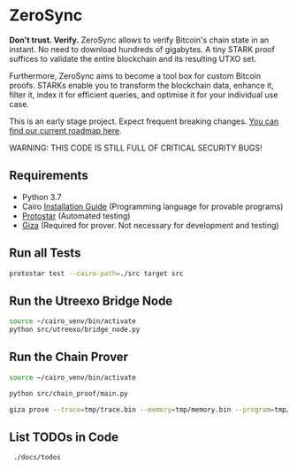 # ZeroSync

**Don't trust. Verify.** ZeroSync allows to verify Bitcoin's chain state in an instant. No need to download hundreds of gigabytes. A tiny STARK proof suffices to validate the entire blockchain and its resulting UTXO set.


Furthermore, ZeroSync aims to become a tool box for custom Bitcoin proofs. STARKs enable you to transform the blockchain data, enhance it, filter it, index it for efficient queries, and optimise it for your individual use case.

This is an early stage project. Expect frequent breaking changes. [You can find our current roadmap here](roadmap.md).

WARNING: THIS CODE IS STILL FULL OF CRITICAL SECURITY BUGS!

## Requirements
- Python 3.7
- Cairo [Installation Guide](https://www.cairo-lang.org/docs/quickstart.html) (Programming language for provable programs)
- [Protostar](https://docs.swmansion.com/protostar/docs/tutorials/installation) (Automated testing)
- [Giza](https://github.com/maxgillett/giza) (Required for prover. Not necessary for development and testing)


## Run all Tests

```sh
protostar test --cairo-path=./src target src
```


## Run the Utreexo Bridge Node
```sh
source ~/cairo_venv/bin/activate
python src/utreexo/bridge_node.py
```


## Run the Chain Prover
```sh
source ~/cairo_venv/bin/activate
```

```sh
python src/chain_proof/main.py
```

```sh
giza prove --trace=tmp/trace.bin --memory=tmp/memory.bin --program=tmp/program.json --output=tmp/proof.bin --num-outputs=12
```

## List TODOs in Code
```sh
 ./docs/todos
```


